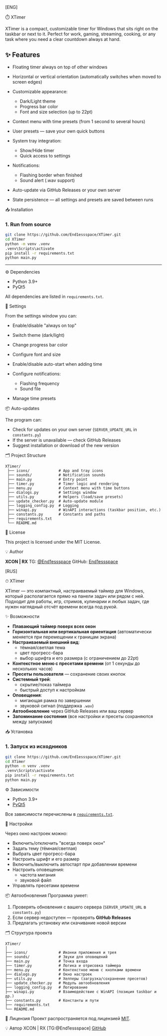 [ENG]

⏱️ XTimer

XTimer is a compact, customizable timer for Windows that sits right on the taskbar or next to it.
Perfect for work, gaming, streaming, cooking, or any task where you need a clear countdown always at hand.

## ✨ Features

* Floating timer always on top of other windows
* Horizontal or vertical orientation (automatically switches when moved to screen edges)
* Customizable appearance:

  * Dark/Light theme
  * Progress bar color
  * Font and size selection (up to 22pt)
* Context menu with time presets (from 1 second to several hours)
* User presets — save your own quick buttons
* System tray integration:

  * Show/Hide timer
  * Quick access to settings
* Notifications:

  * Flashing border when finished
  * Sound alert (.wav support)
* Auto-update via GitHub Releases or your own server
* State persistence — all settings and presets are saved between runs

📥 Installation

### 1. Run from source

```bash
git clone https://github.com/End1essspace/XTimer.git
cd XTimer
python -m venv .venv
.venv\Scripts\activate
pip install -r requirements.txt
python main.py
```

---

⚙️ Dependencies

* Python 3.9+
* PyQt5

All dependencies are listed in `requirements.txt`.

🔧 Settings

From the settings window you can:

* Enable/disable "always on top"
* Switch theme (dark/light)
* Change progress bar color
* Configure font and size
* Enable/disable auto-start when adding time
* Configure notifications:

  * Flashing frequency
  * Sound file
* Manage time presets

📦 Auto-updates

The program can:

* Check for updates on your own server (`SERVER_UPDATE_URL` in `constants.py`)
* If the server is unavailable — check GitHub Releases
* Suggest installation or download of the new version
  
🗂 Project Structure

```
XTimer/
 ├── icons/             # App and tray icons  
 ├── sounds/            # Notification sounds  
 ├── main.py            # Entry point  
 ├── timer.py           # Timer logic and rendering  
 ├── menu.py            # Context menu with time buttons  
 ├── dialogs.py         # Settings window  
 ├── utils.py           # Helpers (load/save presets)  
 ├── update_checker.py  # Auto-update module  
 ├── logging_config.py  # Logging  
 ├── winapi.py          # WinAPI interactions (taskbar position, etc.)  
 ├── constants.py       # Constants and paths  
 ├── requirements.txt  
 └── README.md  
```

📝 License

This project is licensed under the MIT License.

💡 Author

**XCON | RX**
TG: [@End1essspace](https://t.me/End1essspace)
GitHub: [End1essspace](https://github.com/End1essspace)


[RUS]


⏱ XTimer

XTimer — это компактный, настраиваемый таймер для Windows, который располагается прямо на панели задач или рядом с ней.  
Подходит для работы, игр, стримов, кулинарии и любых задач, где нужен наглядный отсчёт времени всегда под рукой.

✨ Возможности

- **Плавающий таймер поверх всех окон**
- **Горизонтальная или вертикальная ориентация** (автоматически меняется при перемещении к границам экрана)
- **Настраиваемый внешний вид**:
  - тёмная/светлая тема
  - цвет прогресс-бара
  - выбор шрифта и его размера (с ограничением до 22pt)
- **Контекстное меню с пресетами времени** (от 1 секунды до нескольких часов)
- **Пресеты пользователя** — сохранение своих кнопок
- **Системный трей**:
  - скрытие/показ таймера
  - быстрый доступ к настройкам
- **Оповещения**:
  - мигающая рамка по завершении
  - звуковой сигнал (поддержка `.wav`)
- **Автообновление** через GitHub Releases или ваш сервер
- **Запоминание состояния** (все настройки и пресеты сохраняются между запусками)

📥 Установка

### 1. Запуск из исходников
```bash
git clone https://github.com/End1essspace/XTimer.git
cd XTimer
python -m venv .venv
.venv\Scripts\activate
pip install -r requirements.txt
python main.py
```

⚙️ Зависимости
- Python 3.9+
- [PyQt5](https://pypi.org/project/PyQt5/)

Все зависимости перечислены в [`requirements.txt`](requirements.txt).

🔧 Настройки

Через окно настроек можно:
- Включить/отключить "всегда поверх окон"
- Задать тему (тёмная/светлая)
- Выбрать цвет прогресс-бара
- Настроить шрифт и его размер
- Включить/выключить автостарт при добавлении времени
- Настроить оповещения:
  - частота мигания
  - звуковой файл
- Управлять пресетами времени


📦 Автообновления
Программа умеет:
1. Проверять обновления с вашего сервера (`SERVER_UPDATE_URL` в `constants.py`)
2. Если сервер недоступен — проверять **GitHub Releases**
3. Предлагать установку или скачивание новой версии


🗂 Структура проекта
```
XTimer/
│
├── icons/              # Иконки приложения и трея
├── sounds/             # Звуки для оповещений
├── main.py             # Точка входа
├── timer.py            # Логика и отрисовка таймера
├── menu.py             # Контекстное меню с кнопками времени
├── dialogs.py          # Окно настроек
├── utils.py            # Хелперы (загрузка/сохранение пресетов)
├── update_checker.py   # Модуль автообновления
├── logging_config.py   # Логирование
├── winapi.py           # Взаимодействие с WinAPI (позиция taskbar и др.)
├── constants.py        # Константы и пути
├── requirements.txt
└── README.md
```

📝 Лицензия
Проект распространяется под лицензией [MIT](LICENSE).

💡 Автор
XCON | RX [TG:@End1essspace] 
[GitHub](https://github.com/End1essspace)
